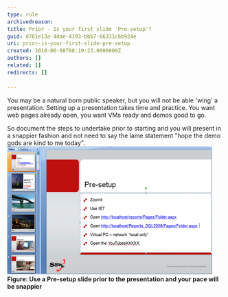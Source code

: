 ```yaml
---
type: rule
archivedreason: 
title: Prior - Is your first slide 'Pre-setup'?
guid: d781e13a-4dae-4193-bbb7-66331c6b924e
uri: prior-is-your-first-slide-pre-setup
created: 2010-06-08T08:19:23.0000000Z
authors: []
related: []
redirects: []

---
```


You may be a natural born public speaker, but you will not be able 'wing' a presentation. Setting up a presentation takes time and practice. You want web pages already open, you want VMs ready and demos good to go.  
<!--endintro-->

So document the steps to undertake prior to starting and you will present in a snappier fashion and not need to say the lame statement "hope the demo gods are kind to me today".
![](preslide.gif)**Figure: Use a Pre-setup slide prior to the presentation and your pace will be snappier**
